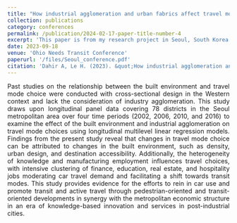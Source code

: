 ```yaml
---
title: "How industrial agglomeration and urban fabrics affect travel mode choice over time"
collection: publications
category: conferences
permalink: /publication/2024-02-17-paper-title-number-4
excerpt: 'This paper is from my research project in Seoul, South Korea from 2018 through 2020'
date: 2023-09-18
venue: 'Ohio Needs Transit Conference'
paperurl: '/files/Seoul_conference.pdf'
citation: 'Dahir A, Le H. (2023). &quot;How industrial agglomeration and urban fabrics affect travel mode choice over time.&quot; <i>Ohio Needs Transit Conference</i>.'
---
```


<p align="justify">Past studies on the relationship between the built environment and travel mode choice were conducted with cross-sectional design in the Western context and lack the consideration of industry agglomeration. This study draws upon longitudinal panel data covering 78 districts in the Seoul metropolitan area over four time periods (2002, 2006, 2010, and 2016) to examine the effect of the built environment and industrial agglomeration on travel mode choices using longitudinal multilevel linear regression models. Findings from the present study reveal that changes in travel mode choice can be attributed to changes in the built environment, such as density, urban design, and destination accessibility. Additionally, the heterogeneity of knowledge and manufacturing employment influences travel choices, with intensive clustering of finance, education, real estate, and hospitality jobs moderating car travel demand and facilitating a shift towards transit modes. This study provides evidence for the efforts to rein in car use and promote transit and active travel through pedestrian-oriented and transit-oriented developments in synergy with the metropolitan economic structure in an era of knowledge-based innovation and services in post-industrial cities.</p>
